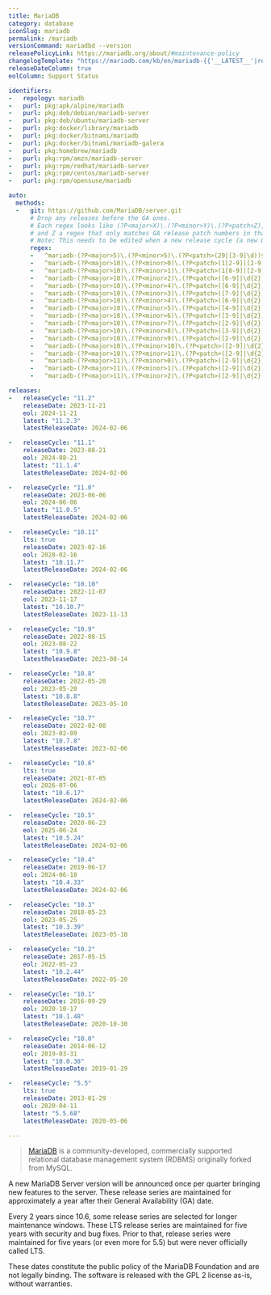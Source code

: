 ```yaml
---
title: MariaDB
category: database
iconSlug: mariadb
permalink: /mariadb
versionCommand: mariadbd --version
releasePolicyLink: https://mariadb.org/about/#maintenance-policy
changelogTemplate: "https://mariadb.com/kb/en/mariadb-{{'__LATEST__'|replace:'.','-'}}-changelog/"
releaseDateColumn: true
eolColumn: Support Status

identifiers:
-   repology: mariadb
-   purl: pkg:apk/alpine/mariadb
-   purl: pkg:deb/debian/mariadb-server
-   purl: pkg:deb/ubuntu/mariadb-server
-   purl: pkg:docker/library/mariadb
-   purl: pkg:docker/bitnami/mariadb
-   purl: pkg:docker/bitnami/mariadb-galera
-   purl: pkg:homebrew/mariadb
-   purl: pkg:rpm/amzn/mariadb-server
-   purl: pkg:rpm/redhat/mariadb-server
-   purl: pkg:rpm/centos/mariadb-server
-   purl: pkg:rpm/opensuse/mariadb

auto:
  methods:
  -   git: https://github.com/MariaDB/server.git
      # Drop any releases before the GA ones.
      # Each regex looks like (?P<major>X)\.(?P<minor>Y)\.(?P<patch>Z), where X is the major, Y the minor
      # and Z a regex that only matches GA release patch numbers in that cycle.
      # Note: This needs to be edited when a new release cycle (a new GA release) is added.
      regex:
      -   ^mariadb-(?P<major>5)\.(?P<minor>5)\.(?P<patch>(29|[3-9]\d))$
      -   ^mariadb-(?P<major>10)\.(?P<minor>0)\.(?P<patch>(1[2-9]|[2-9]\d))$
      -   ^mariadb-(?P<major>10)\.(?P<minor>1)\.(?P<patch>(1[8-9]|[2-9]\d))$
      -   ^mariadb-(?P<major>10)\.(?P<minor>2)\.(?P<patch>([6-9]|\d{2}))$
      -   ^mariadb-(?P<major>10)\.(?P<minor>4)\.(?P<patch>([6-9]|\d{2}))$
      -   ^mariadb-(?P<major>10)\.(?P<minor>3)\.(?P<patch>([7-9]|\d{2}))$
      -   ^mariadb-(?P<major>10)\.(?P<minor>4)\.(?P<patch>([6-9]|\d{2}))$
      -   ^mariadb-(?P<major>10)\.(?P<minor>5)\.(?P<patch>([4-9]|\d{2}))$
      -   ^mariadb-(?P<major>10)\.(?P<minor>6)\.(?P<patch>([3-9]|\d{2}))$
      -   ^mariadb-(?P<major>10)\.(?P<minor>7)\.(?P<patch>([2-9]|\d{2}))$
      -   ^mariadb-(?P<major>10)\.(?P<minor>8)\.(?P<patch>([3-9]|\d{2}))$
      -   ^mariadb-(?P<major>10)\.(?P<minor>9)\.(?P<patch>([2-9]|\d{2}))$
      -   ^mariadb-(?P<major>10)\.(?P<minor>10)\.(?P<patch>([2-9]|\d{2}))$
      -   ^mariadb-(?P<major>10)\.(?P<minor>11)\.(?P<patch>([2-9]|\d{2}))$
      -   ^mariadb-(?P<major>11)\.(?P<minor>0)\.(?P<patch>([2-9]|\d{2}))$
      -   ^mariadb-(?P<major>11)\.(?P<minor>1)\.(?P<patch>([2-9]|\d{2}))$
      -   ^mariadb-(?P<major>11)\.(?P<minor>2)\.(?P<patch>([2-9]|\d{2}))$

releases:
-   releaseCycle: "11.2"
    releaseDate: 2023-11-21
    eol: 2024-11-21
    latest: "11.2.3"
    latestReleaseDate: 2024-02-06

-   releaseCycle: "11.1"
    releaseDate: 2023-08-21
    eol: 2024-08-21
    latest: "11.1.4"
    latestReleaseDate: 2024-02-06

-   releaseCycle: "11.0"
    releaseDate: 2023-06-06
    eol: 2024-06-06
    latest: "11.0.5"
    latestReleaseDate: 2024-02-06

-   releaseCycle: "10.11"
    lts: true
    releaseDate: 2023-02-16
    eol: 2028-02-16
    latest: "10.11.7"
    latestReleaseDate: 2024-02-06

-   releaseCycle: "10.10"
    releaseDate: 2022-11-07
    eol: 2023-11-17
    latest: "10.10.7"
    latestReleaseDate: 2023-11-13

-   releaseCycle: "10.9"
    releaseDate: 2022-08-15
    eol: 2023-08-22
    latest: "10.9.8"
    latestReleaseDate: 2023-08-14

-   releaseCycle: "10.8"
    releaseDate: 2022-05-20
    eol: 2023-05-20
    latest: "10.8.8"
    latestReleaseDate: 2023-05-10

-   releaseCycle: "10.7"
    releaseDate: 2022-02-08
    eol: 2023-02-09
    latest: "10.7.8"
    latestReleaseDate: 2023-02-06

-   releaseCycle: "10.6"
    lts: true
    releaseDate: 2021-07-05
    eol: 2026-07-06
    latest: "10.6.17"
    latestReleaseDate: 2024-02-06

-   releaseCycle: "10.5"
    releaseDate: 2020-06-23
    eol: 2025-06-24
    latest: "10.5.24"
    latestReleaseDate: 2024-02-06

-   releaseCycle: "10.4"
    releaseDate: 2019-06-17
    eol: 2024-06-18
    latest: "10.4.33"
    latestReleaseDate: 2024-02-06

-   releaseCycle: "10.3"
    releaseDate: 2018-05-23
    eol: 2023-05-25
    latest: "10.3.39"
    latestReleaseDate: 2023-05-10

-   releaseCycle: "10.2"
    releaseDate: 2017-05-15
    eol: 2022-05-23
    latest: "10.2.44"
    latestReleaseDate: 2022-05-20

-   releaseCycle: "10.1"
    releaseDate: 2016-09-29
    eol: 2020-10-17
    latest: "10.1.48"
    latestReleaseDate: 2020-10-30

-   releaseCycle: "10.0"
    releaseDate: 2014-06-12
    eol: 2019-03-31
    latest: "10.0.38"
    latestReleaseDate: 2019-01-29

-   releaseCycle: "5.5"
    lts: true
    releaseDate: 2013-01-29
    eol: 2020-04-11
    latest: "5.5.68"
    latestReleaseDate: 2020-05-06

---
```


> [MariaDB](https://mariadb.org/about/) is a community-developed, commercially supported relational
> database management system (RDBMS) originally forked from MySQL.

A new MariaDB Server version will be announced once per quarter bringing new features to the
server. These release series are maintained for approximately a year after their General
Availability (GA) date.

Every 2 years since 10.6, some release series are selected for longer maintenance windows. These
LTS release series are maintained for five years with security and bug fixes. Prior to that,
release series were maintained for five years (or even more for 5.5) but were never officially
called LTS.

These dates constitute the public policy of the MariaDB Foundation and are not legally binding.
The software is released with the GPL 2 license as-is, without warranties.
